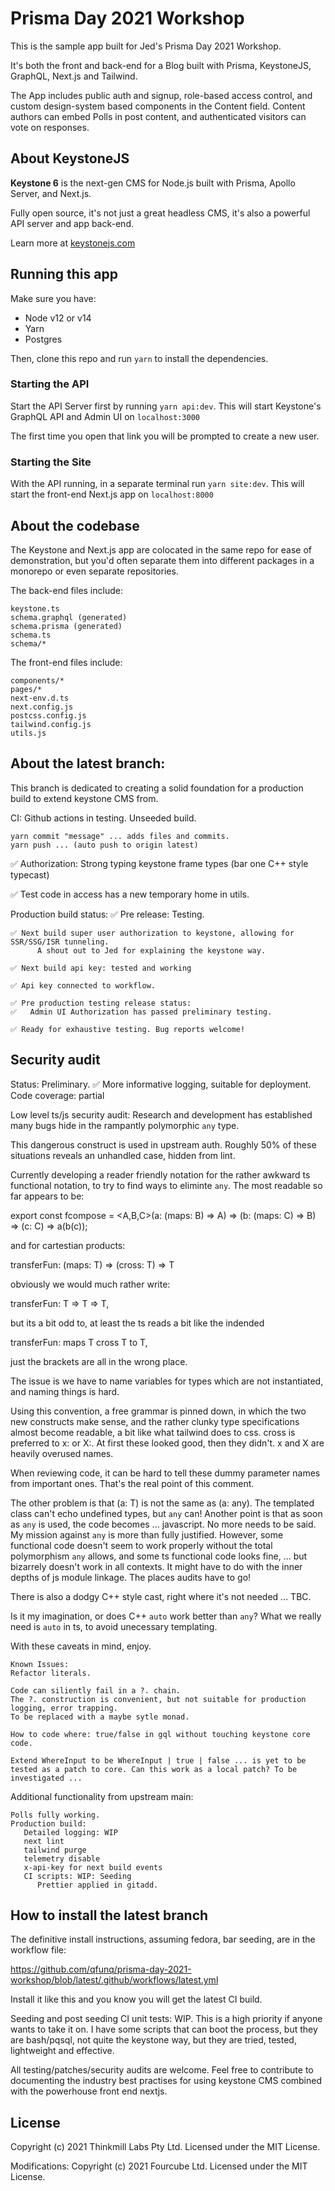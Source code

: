 # Prisma Day 2021 Workshop

This is the sample app built for Jed's Prisma Day 2021 Workshop.

It's both the front and back-end for a Blog built with Prisma, KeystoneJS, GraphQL, Next.js and Tailwind.

The App includes public auth and signup, role-based access control, and custom design-system based components in the Content field. Content authors can embed Polls in post content, and authenticated visitors can vote on responses.

## About KeystoneJS

**Keystone 6** is the next-gen CMS for Node.js built with Prisma, Apollo Server, and Next.js.

Fully open source, it's not just a great headless CMS, it's also a powerful API server and app back-end.

Learn more at [keystonejs.com](https://keystonejs.com)

## Running this app

Make sure you have:

- Node v12 or v14
- Yarn
- Postgres

Then, clone this repo and run `yarn` to install the dependencies.

### Starting the API

Start the API Server first by running `yarn api:dev`. This will start Keystone's GraphQL API and Admin UI on `localhost:3000`

The first time you open that link you will be prompted to create a new user.

### Starting the Site

With the API running, in a separate terminal run `yarn site:dev`. This will start the front-end Next.js app on `localhost:8000`

## About the codebase

The Keystone and Next.js app are colocated in the same repo for ease of demonstration, but you'd often separate them into different packages in a monorepo or even separate repositories.

The back-end files include:

```
keystone.ts
schema.graphql (generated)
schema.prisma (generated)
schema.ts
schema/*
```

The front-end files include:

```
components/*
pages/*
next-env.d.ts
next.config.js
postcss.config.js
tailwind.config.js
utils.js
```



## About the latest branch:

This branch is dedicated to creating a solid foundation for a production build to extend keystone CMS from.

CI: Github actions in testing. Unseeded build.
```
yarn commit "message" ... adds files and commits.
yarn push ... (auto push to origin latest)
```


✅ Authorization: Strong typing keystone frame types (bar one C++ style typecast)

✅ Test code in access has a new temporary home in utils.



Production build status: ✅ Pre release: Testing.

```
✅ Next build super user authorization to keystone, allowing for SSR/SSG/ISR tunneling.
      A shout out to Jed for explaining the keystone way.

✅ Next build api key: tested and working

✅ Api key connected to workflow. 

✅ Pre production testing release status: 
✅   Admin UI Authorization has passed preliminary testing. 

✅ Ready for exhaustive testing. Bug reports welcome!
```

## Security audit
Status: Preliminary.
✅ More informative logging, suitable for deployment.
   Code coverage: partial

Low level ts/js security audit: Research and development has established many bugs hide in the rampantly polymorphic `any` type. 

This dangerous construct is used in upstream auth. Roughly 50% of these situations reveals an unhandled case, hidden from lint. 

Currently developing a reader friendly notation for the rather awkward ts functional notation, to try to find ways to eliminte `any`. The most readable so far appears to be:

export const fcompose = <A,B,C>(a: (maps: B) => A) => (b: (maps: C) => B) => (c: C) => 
   a(b(c));

and for cartestian products:

transferFun: (maps: T) => (cross: T) => T

obviously we would much rather write:

transferFun: T => T => T,

but its a bit odd to, at least the ts reads a bit like the indended

   transferFun: maps T cross T to T, 

just the brackets are all in the wrong place.

The issue is we have to name variables for types which are not instantiated, and naming things is hard. 

Using this convention, a free grammar is pinned down, in which the two new constructs make sense, and the rather clunky type specifications almost become readable, a bit like what tailwind does to css. cross is preferred to x: or X:. At first these looked good, then they didn't. x and X are heavily overused names.

When reviewing code, it can be hard to tell these dummy parameter names from important ones. That's the real point of this comment.

The other problem is that <T>(a: T) is not the same as (a: any). The templated class can't echo undefined types, but `any` can! Another point is that as soon as `any` is used, the code becomes ... javascript. No more needs to be said. My mission against `any` is more than fully justified. However, some functional code doesn't seem to work properly without the total polymorphism `any` allows, and some ts functional code looks fine, ... but bizarrely doesn't work in all contexts. It might have to do with the inner depths of js module linkage. The places audits have to go!

There is also a dodgy C++ style cast, right where it's not needed ... TBC.

Is it my imagination, or does C++ `auto` work better than `any`? What we really need is `auto` in ts, to avoid unecessary templating.

With these caveats in mind, enjoy. 

```
Known Issues:
Refactor literals.

Code can siliently fail in a ?. chain. 
The ?. construction is convenient, but not suitable for production logging, error trapping.
To be replaced with a maybe sytle monad.

How to code where: true/false in gql without touching keystone core code. 

Extend WhereInput to be WhereInput | true | false ... is yet to be tested as a patch to core. Can this work as a local patch? To be investigated ...

```



Additional functionality from upstream main:
```
Polls fully working.
Production build:
   Detailed logging: WIP
   next lint
   tailwind purge
   telemetry disable
   x-api-key for next build events
   CI scripts: WIP: Seeding
      Prettier applied in gitadd.
```

## How to install the latest branch

The definitive install instructions, assuming fedora, bar seeding, are in the workflow file:

   https://github.com/qfunq/prisma-day-2021-workshop/blob/latest/.github/workflows/latest.yml

Install it like this and you know you will get the latest CI build.

Seeding and post seeding CI unit tests: WIP. This is a high priority if anyone wants to take it on.
I have some scripts that can boot the process, but they are bash/pqsql, not quite the keystone way, but they are tried, tested, lightweight and effective.


All testing/patches/security audits are welcome. Feel free to contribute to documenting the industry best practises for using keystone CMS combined with the powerhouse front end nextjs.

## License

Copyright (c) 2021 Thinkmill Labs Pty Ltd. Licensed under the MIT License.

Modifications: Copyright (c) 2021 Fourcube Ltd. Licensed under the MIT License.
